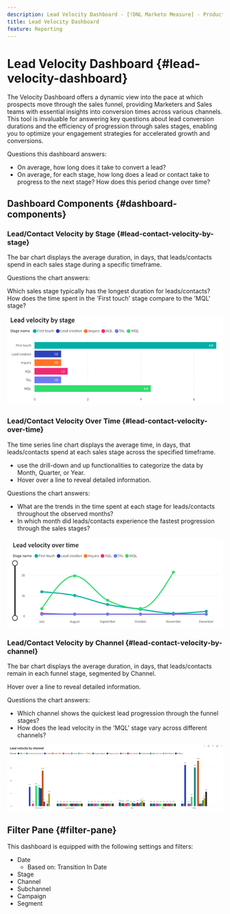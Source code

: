 ```yaml
---
description: Lead Velocity Dashboard - [!DNL Marketo Measure] - Product
title: Lead Velocity Dashboard
feature: Reporting
---
```

# Lead Velocity Dashboard {#lead-velocity-dashboard}

The Velocity Dashboard offers a dynamic view into the pace at which prospects move through the sales funnel, providing Marketers and Sales teams with essential insights into conversion times across various channels. This tool is invaluable for answering key questions about lead conversion durations and the efficiency of progression through sales stages, enabling you to optimize your engagement strategies for accelerated growth and conversions.

Questions this dashboard answers:

* On average, how long does it take to convert a lead?
* On average, for each stage, how long does a lead or contact take to progress to the next stage? How does this period change over time?

## Dashboard Components {#dashboard-components}

### Lead/Contact Velocity by Stage {#lead-contact-velocity-by-stage}

The bar chart displays the average duration, in days, that leads/contacts spend in each sales stage during a specific timeframe.

Questions the chart answers:

Which sales stage typically has the longest duration for leads/contacts?
How does the time spent in the 'First touch' stage compare to the 'MQL' stage?

![](assets/lead-velocity-dashboard-1.png)

### Lead/Contact Velocity Over Time {#lead-contact-velocity-over-time}

The time series line chart displays the average time, in days, that leads/contacts spend at each sales stage across the specified timeframe.

* use the drill-down and up functionalities to categorize the data by Month, Quarter, or Year.
* Hover over a line to reveal detailed information.

Questions the chart answers:

* What are the trends in the time spent at each stage for leads/contacts throughout the observed months?
* In which month did leads/contacts experience the fastest progression through the sales stages?

![](assets/lead-velocity-dashboard-2.png)

### Lead/Contact Velocity by Channel {#lead-contact-velocity-by-channel}

The bar chart displays the average duration, in days, that leads/contacts remain in each funnel stage, segmented by Channel.

Hover over a line to reveal detailed information.

Questions the chart answers:

* Which channel shows the quickest lead progression through the funnel stages?
* How does the lead velocity in the 'MQL' stage vary across different channels?

![](assets/lead-velocity-dashboard-3.png)

## Filter Pane {#filter-pane}

This dashboard is equipped with the following settings and filters:

* Date 
  * Based on: Transition In Date
* Stage
* Channel
* Subchannel
* Campaign
* Segment
